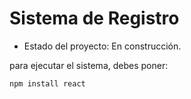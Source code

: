 <h1> Sistema de Registro</h1>

- Estado del proyecto: En construcción.

para ejecutar el sistema, debes poner:

``` npm install react ```
